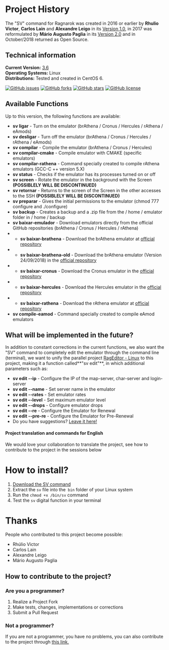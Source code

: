 # Project History

The "SV" command for Ragnarok was created in 2016 or earlier by **Rhulio Victor**, **Carlos Lain** and **Alexandre Leigo** in its [Version 1.0](https://github.com/agenciah1code/ComandoSV-Ragnarok/tree/v1.0), in 2017 was reformulated by **Mário Augusto Paglia** in its [Version 2.0](https://github.com/agenciah1code/ComandoSV-Ragnarok/tree/v2.0) and in October/2018 returned as Open Source.

## Technical information

**Current Version:** [3.6](https://github.com/agenciah1code/ComandoSV-Ragnarok/tree/master)  
**Operating Systems:** Linux  
**Distributions:** Tested and created in CentOS 6.  

[![GitHub issues](https://img.shields.io/github/issues/agenciah1code/ComandoSV-Ragnarok.svg)](https://github.com/agenciah1code/ComandoSV-Ragnarok/issues)
[![GitHub forks](https://img.shields.io/github/forks/agenciah1code/ComandoSV-Ragnarok.svg)](https://github.com/agenciah1code/ComandoSV-Ragnarok/network)
[![GitHub stars](https://img.shields.io/github/stars/agenciah1code/ComandoSV-Ragnarok.svg)](https://github.com/agenciah1code/ComandoSV-Ragnarok/stargazers)
[![GitHub license](https://img.shields.io/github/license/agenciah1code/ComandoSV-Ragnarok.svg)](https://github.com/agenciah1code/ComandoSV-Ragnarok/blob/master/LICENSE )

## Available Functions

Up to this version, the following functions are available:

* **sv ligar** - Turn on the emulator (brAthena / Cronus / Hercules / rAthena / eAmods)
* **sv desligar** - Turn off the emulator (brAthena / Cronus / Hercules / rAthena / eAmods)
* **sv compilar** - Compile the emulator (brAthena / Cronus / Hercules)
* **sv compilar-cmake** - Compile emulator with CMAKE (specific emulators)
* **sv compilar-rathena** - Command specially created to compile rAthena emulators (GCC-C ++ version 5.X)
* **sv status** - Checks if the emulator has its processes turned on or off
* **sv screen** - Rotate the emulator in the background with the Screen **(POSSIBLELY WILL BE DISCONTINUED)**
* **sv retornar** - Returns to the screen of the Screen in the other accesses to the SSH **(POSSIBLELY WILL BE DISCONTINUED)**
* **sv preparar** - Gives the initial permissions to the emulator (chmod 777 configure and ./configure)
* **sv backup** - Creates a backup and a .zip file from the / home / emulator folder in / home / backup
* **sv baixar-emulador** - Download emulators directly from the official GitHub repositories (brAthena / Cronus / Hercules / rAthena)
* * **sv baixar-brathena** - Download the brAthena emulator at [official repository](https://github.com/brAthena/brAthena)
* * **sv baixar-brathena-old** - Download the brAthena emulator (Version 24/09/2018) in the [official repository](https://github.com/brAthena/brAthena20180924)
* * **sv baixar-cronus** - Download the Cronus emulator in the [official repository](https://github.com/Cronus-Emulator/Cronus)
* * **sv baixar-hercules** - Download the Hercules emulator in the [official repository](https://github.com/HerculesWS/Hercules/)
* * **sv baixar-rathena** - Download the rAthena emulator at [official repository](https://github.com/rathena/rathena)
* **sv compile-eamod** - Command specially created to compile eAmod emulators

## What will be implemented in the future?

In addition to constant corrections in the current functions, we also want the "SV" command to completely edit the emulator through the command line (terminal), we want to unify the parallel project [RagEditor - Linux](https://github.com/agenciah1code/rageditor-linux) to this project, making it a function called**"sv edit"**, in which additional parameters such as:

* **sv edit --ip** - Configure the IP of the map-server, char-server and login-server
* **sv edit --name** - Set server name in the emulator
* **sv edit --rates** - Set emulator rates
* **sv edit --level** - Set maximum emulator level
* **sv edit --drops** - Configure emulator drops
* **sv edit --re** - Configure the Emulator for Renewal
* **sv edit --pre-re** - Configure the Emulator for Pre-Renewal
* Do you have suggestions? [Leave it here!](Https://github.com/agenciah1code/ComandoSV-Ragnarok/issues)

#### Project translation and commands for English

We would love your collaboration to translate the project, see how to contribute to the project in the sessions below

# How to install?

1. [Download the SV command](https://github.com/agenciah1code/ComandoSV-Ragnarok/archive/master.zip)
2. Extract the `sv` file into the` bin` folder of your Linux system
3. Run the `chmod +x /bin/sv` command
4. Test the `sv` digital function in your terminal

# Thanks

People who contributed to this project become possible:

* Rhúlio Victor
* Carlos Lain
* Alexandre Leigo
* Mário Augusto Paglia

## How to contribute to the project?

### Are you a programmer?

1. Realize a Project Fork
2. Make tests, changes, implementations or corrections
3. Submit a Pull Request

### Not a programmer?

If you are not a programmer, you have no problems, you can also contribute to the project through [this link.](Https://github.com/agenciah1code/ComandoSV-Ragnarok/issues)